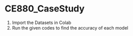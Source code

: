 # CE880_CaseStudy
1. Import the Datasets in Colab
2. Run the given codes to find the accuracy of each model

